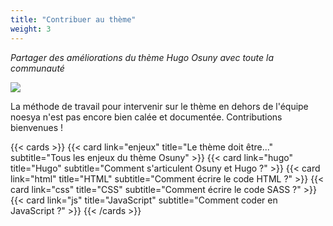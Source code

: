 ```yaml
---
title: "Contribuer au thème"
weight: 3
---
```


*Partager des améliorations du thème Hugo Osuny avec toute la communauté*

![](/images/home/theme.jpg)

La méthode de travail pour intervenir sur le thème en dehors de l'équipe noesya n'est pas encore bien calée et documentée.
Contributions bienvenues !


{{< cards >}}
  {{< card link="enjeux" title="Le thème doit être..." subtitle="Tous les enjeux du thème Osuny" >}}
  {{< card link="hugo" title="Hugo" subtitle="Comment s'articulent Osuny et Hugo ?" >}}
  {{< card link="html" title="HTML" subtitle="Comment écrire le code HTML ?" >}}
  {{< card link="css" title="CSS" subtitle="Comment écrire le code SASS ?" >}}
  {{< card link="js" title="JavaScript" subtitle="Comment coder en JavaScript ?" >}}
{{< /cards >}}